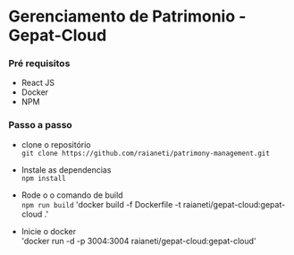 # Gerenciamento de Patrimonio - Gepat-Cloud

### Pré requisitos
- React JS
- Docker
- NPM 

### Passo a passo 
- clone o repositório  
`git clone https://github.com/raianeti/patrimony-management.git`

- Instale as dependencias   
`npm install`

- Rode o o comando de build  
`npm run build` 
'docker build -f Dockerfile -t raianeti/gepat-cloud:gepat-cloud .'

- Inicie o docker  
'docker run -d -p 3004:3004 raianeti/gepat-cloud:gepat-cloud'



